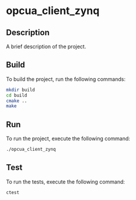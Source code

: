 # opcua_client_zynq

## Description
A brief description of the project.

## Build
To build the project, run the following commands:
```sh
mkdir build
cd build
cmake ..
make
```

## Run
To run the project, execute the following command:
```sh
./opcua_client_zynq
```

## Test
To run the tests, execute the following command:
```sh
ctest
```
